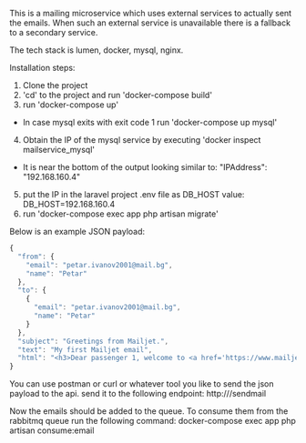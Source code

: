 This is a mailing microservice which uses external services to actually sent the emails. 
When such an external service is unavailable there is a fallback to a secondary service. 

The tech stack is lumen, docker, mysql, nginx.

Installation steps:
1. Clone the project
2. 'cd' to the project and run 'docker-compose build'
3. run 'docker-compose up'
 - In case mysql exits with exit code 1 run 'docker-compose up mysql'
4. Obtain the IP of the mysql service by executing 'docker inspect mailservice_mysql'
 - It is near the bottom of the output looking similar to:
 "IPAddress": "192.168.160.4"
5. put the IP in the laravel project .env file as DB_HOST value:
    DB_HOST=192.168.160.4
6. run 'docker-compose exec app php artisan migrate'

Below is an example JSON payload:
```javascript
{
  "from": {
    "email": "petar.ivanov2001@mail.bg",
    "name": "Petar"
  },
  "to": {
    {
      "email": "petar.ivanov2001@mail.bg",
      "name": "Petar"
    }
  },
  "subject": "Greetings from Mailjet.",
  "text": "My first Mailjet email",
  "html": "<h3>Dear passenger 1, welcome to <a href='https://www.mailjet.com/'>Mailjet</a>!</h3><br />May the delivery force be with you!",
}
```
You can use postman or curl or whatever tool you like to send the json payload to the api.
send it to the following endpoint:
http://<IP-address>/sendmail

Now the emails should be added to the queue.
To consume them from the rabbitmq queue run the following command:
docker-compose exec app php artisan consume:email
